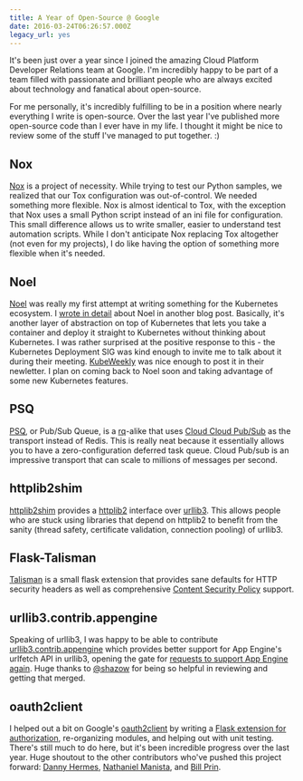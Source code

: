 ```yaml
---
title: A Year of Open-Source @ Google
date: 2016-03-24T06:26:57.000Z
legacy_url: yes
---
```


It's been just over a year since I joined the amazing Cloud Platform Developer Relations team at Google. I'm incredibly happy to be part of a team filled with passionate and brilliant people who are always excited about technology and fanatical about open-source.

For me personally, it's incredibly fulfilling to be in a position where nearly everything I write is open-source. Over the last year I've published more open-source code than I ever have in my life. I thought it might be nice to review some of the stuff I've managed to put together. :)

## Nox

[Nox](http://nox.readthedocs.org/en/latest/) is a project of necessity. While trying to test our Python samples, we realized that our Tox configuration was out-of-control. We needed something more flexible. Nox is almost identical to Tox, with the exception that Nox uses a small Python script instead of an ini file for configuration. This small difference allows us to write smaller, easier to understand test automation scripts. While I don't anticipate Nox replacing Tox altogether (not even for my projects), I do like having the option of something more flexible when it's needed.

## Noel

[Noel](https://github.com/theacodes/noel) was really my first attempt at writing something for the Kubernetes ecosystem. I [wrote in detail](http://blog.thea.codes/building-a-paas-on-kubernetes/) about Noel in another blog post. Basically, it's another layer of abstraction on top of Kubernetes that lets you take a container and deploy it straight to Kubernetes without thinking about Kubernetes. I was rather surprised at the positive response to this - the Kubernetes Deployment SIG was kind enough to invite me to talk about it during their meeting. [KubeWeekly](https://twitter.com/kubeweekly) was nice enough to post it in their newletter. I plan on coming back to Noel soon and taking advantage of some new Kubernetes features.

## PSQ

[PSQ](https://github.com/GoogleCloudPlatform/psq), or Pub/Sub Queue, is a [rq](http://python-rq.org/)-alike that uses [Cloud Cloud Pub/Sub](https://cloud.google.com/pubsub) as the transport instead of Redis. This is really neat because it essentially allows you to have a zero-configuration deferred task queue. Cloud Pub/sub is an impressive transport that can scale to millions of messages per second.

## httplib2shim

[httplib2shim](https://github.com/GoogleCloudPlatform/httplib2shim) provides a [httplib2](https://pypi.python.org/pypi/httplib2) interface over [urllib3](https://urllib3.readthedocs.org/en/latest/). This allows people who are stuck using libraries that depend on httplib2 to benefit from the sanity (thread safety, certificate validation, connection pooling) of urllib3.

## Flask-Talisman

[Talisman](https://github.com/google/oauth2client/issues/211) is a small flask extension that provides sane defaults for HTTP security headers as well as comprehensive [Content Security Policy](https://developer.mozilla.org/en-US/docs/Web/Security/CSP/Introducing_Content_Security_Policy) support.

## urllib3.contrib.appengine

Speaking of urllib3, I was happy to be able to contribute [urllib3.contrib.appengine](https://urllib3.readthedocs.org/en/latest/contrib.html#google-app-engine) which provides better support for App Engine's urlfetch API in urllib3, opening the gate for [requests to support App Engine again](https://toolbelt.readthedocs.org/en/latest/adapters.html#appengineadapter). Huge thanks to [@shazow](https://github.com/shazow) for being so helpful in reviewing and getting that merged.

## oauth2client

I helped out a bit on Google's [oauth2client](https://github.com/google/oauth2client) by writing a [Flask extension for authorization](http://oauth2client.readthedocs.org/en/latest/source/oauth2client.contrib.flask_util.html), re-organizing  modules, and helping out with unit testing. There's still much to do here, but it's been incredible progress over the last year. Huge shoutout to the other contributors who've pushed this project forward: [Danny Hermes](https://github.com/dhermes), [Nathaniel Manista](https://github.com/nathanielmanistaatgoogle), and [Bill Prin](https://github.com/waprin).
